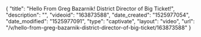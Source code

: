 {
    "title": "Hello From Greg Bazarnik! District Director of Big Ticket!",
    "description": "",
    "videoid": "163873588",
    "date_created": "1525977054",
    "date_modified": "1525977091",
    "type": "captivate",
    "layout": "video",
    "url": "\/v\/hello-from-greg-bazarnik-district-director-of-big-ticket\/163873588"
}
